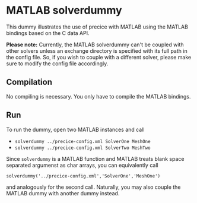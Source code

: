 # MATLAB solverdummy

This dummy illustrates the use of precice with MATLAB using the MATLAB bindings based on the C data API.

**Please note:** Currently, the MATLAB solverdummy can't be coupled with other solvers unless an exchange directory is specified with its full path in the config file. So, if you wish to couple with a different solver, please make sure to modify the config file accordingly.

## Compilation

No compiling is necessary. You only have to compile the MATLAB bindings.

## Run

To run the dummy, open two MATLAB instances and call

* `solverdummy ../precice-config.xml SolverOne MeshOne`
* `solverdummy ../precice-config.xml SolverTwo MeshTwo`

Since `solverdummy` is a MATLAB function and MATLAB treats blank space separated argumenst as char arrays, you can equivalently call

`solverdummy('../precice-config.xml','SolverOne','MeshOne')`

and analogously for the second call. 
Naturally, you may also couple the MATLAB dummy with another dummy instead.
